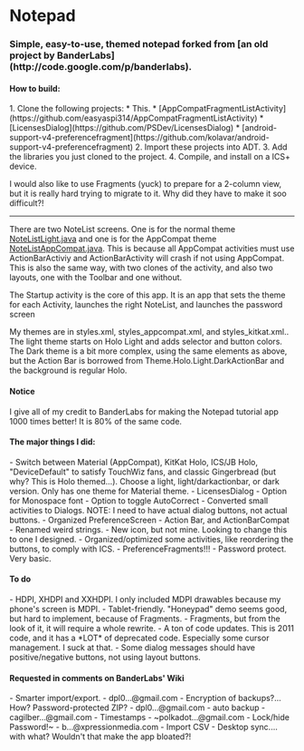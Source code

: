 Notepad
==
<h3>Simple, easy-to-use, themed notepad forked from [an old project by BanderLabs](http://code.google.com/p/banderlabs).</h3>

<h4>How to build:</h4>
 1. Clone the following projects:
  * This.
  * [AppCompatFragmentListActivity](https://github.com/easyaspi314/AppCompatFragmentListActivity)
  * [LicensesDialog](https://github.com/PSDev/LicensesDialog)
  * [android-support-v4-preferencefragment](https://github.com/kolavar/android-support-v4-preferencefragment)
 2. Import these projects into ADT.
 3. Add the libraries you just cloned to the project.
 4. Compile, and install on a ICS+ device.

I would also like to use Fragments (yuck) to prepare for a 2-column view, but 
it is really hard trying to migrate to it. Why did they have to make it soo 
difficult?!

---- 
There are two NoteList screens. One is for the normal theme [NoteListLight.java](src/bander/notepad/NoteListLight.java) and one is for the AppCompat theme [NoteListAppCompat.java](src/bander/notepad/NoteListAppCompat.java). This is because all AppCompat activities must use ActionBarActiviy and ActionBarActivity will crash if not using AppCompat. This is also the same way, with two clones of the activity, and also two layouts, one with the Toolbar and one without.

The Startup activity is the core of this app. It is an app that sets the theme for each Activity, launches the right NoteList, and launches the password screen

My themes are in styles.xml, styles_appcompat.xml, and styles_kitkat.xml.. The light theme starts on Holo Light and adds selector and button colors. The Dark theme is a bit more complex, 
using the same elements as above, but the Action Bar is borrowed from Theme.Holo.Light.DarkActionBar and the background is regular Holo.

<h4>Notice </h4>
I give all of my credit to BanderLabs for making the Notepad tutorial app 1000 times better! It is 80% of the same code.

<h4>The major things I did:</h4>
- Switch between Material (AppCompat), KitKat Holo, ICS/JB Holo, "DeviceDefault" to satisfy TouchWiz fans, and classic Gingerbread (but why? This is Holo themed...). Choose a light, light/darkactionbar, or dark version. Only has one theme for Material theme.
- LicensesDialog
- Option for Monospace font
- Option to toggle AutoCorrect
- Converted small activities to Dialogs. NOTE: I need to have actual dialog buttons, not actual buttons.
- Organized PreferenceScreen
- Action Bar, and ActionBarCompat
- Renamed weird strings.
- New icon, but not mine. Looking to change this to one I designed.
- Organized/optimized some activities, like reordering the buttons, to comply with ICS.
- PreferenceFragments!!!
- Password protect. Very basic.

<h4>To do </h4>
- HDPI, XHDPI and XXHDPI. I only included MDPI drawables because my phone's screen is MDPI.
- Tablet-friendly. "Honeypad" demo seems good, but hard to implement, because of Fragments.
- Fragments, but from the look of it, it will require a whole rewrite.
- A ton of code updates. This is 2011 code, and it has a *LOT* of deprecated code. Especially some cursor management. I suck at that.
- Some dialog messages should have positive/negative buttons, not using layout buttons.
<h4>Requested in comments on BanderLabs' Wiki</h4>
- Smarter import/export. 
- dpl0...@gmail.com - Encryption of backups?... How? Password-protected ZIP?
- dpl0...@gmail.com - auto backup
- cagilber...@gmail.com - Timestamps
- ~polkadot...@gmail.com - Lock/hide Password!~
- b...@xpressionmedia.com - Import CSV
- Desktop sync.... with what? Wouldn't that make the app bloated?!
